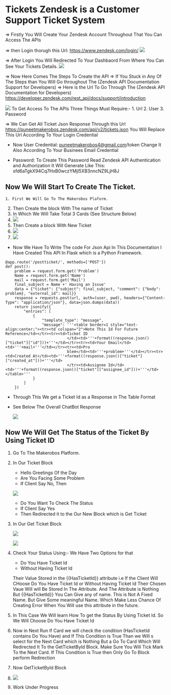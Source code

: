 # Tickets                                Zendesk is a Customer Support Ticket System 



=> Firstly You Will Create Your Zendesk Account Throughout That You Can Access The APIs

=> then Login thorugh this Url: https://www.zendesk.com/login/
![](https://github.com/makerobos/tickets/blob/master/ZendeskLogin.PNG)

=> After Login You Will Redirected To Your Dashbaord From Where You Can See Your Tickets Details. 
![](https://github.com/makerobos/tickets/blob/master/DashboardLogin.PNG)

=> Now Here Comes The Steps To Create the API 
=> If You Stuck in Any Of The Steps than You Will Go throughout The (Zendesk API Documentation Support for Developers)
=> Here is the Url To Go Through The (Zendesk API Documentation for Developers) https://developer.zendesk.com/rest_api/docs/support/introduction

![](https://github.com/makerobos/tickets/blob/master/SupportApi.PNG)
  To Get Access To The APIs Three Things Must Require:-
    1. Url 
    2. User
    3. Password 
  
=> We Can Get All Ticket Json Response Through this Url  https://puneetmakerobos.zendesk.com/api/v2/tickets.json
You Will Replace This Url According To Your Login Credential 

* Now User Credential: puneetmakerobos4@gmail.com/token
Change It Also According To Your Businees Email Credential

* Password: To Create This Password Read Zendesk API Authentication and Authorization 
It Will Generate Like This: sfd6aTgkX94Cq7HxB0wczYMjl5XB3nncNZ9LjH8J

## Now We Will Start To Create The Ticket.
 	1. First We Will Go To The Makerobos Plaform.
  2. Then Create the block With The name of Ticket
  3. In Which We Will Take Total 3 Cards (See Structure Below)
  4. ![](https://github.com/makerobos/tickets/blob/master/CreateTicketChatFirst.PNG)
  5. Then Create a block With New Ticket
  6. ![](https://github.com/makerobos/tickets/blob/master/CreateTicketChatSecond.PNG)
  7. ![](https://github.com/makerobos/tickets/blob/master/CreateTicketChatThird.PNG)

* Now We Have To Write The code For Json Api In This Documentation I Have Created This API In Flask which is a Python Framework.
```
@app.route('/postticket/', methods=['POST'])
def post():
    problem = request.form.get('Problem')
    Name = request.form.get('Name')
    mail = request.form.get('Mail')
    final_subject = Name +' Having an Issue'
    data = {"ticket": {"subject": final_subject, "comment": {"body": problem}, "external_id": mail}}
    response = requests.post(url, auth=(user, pwd), headers={"Content-Type": "application/json"}, data=json.dumps(data))
    return jsonify({
        "entries": [
            {
                "template_type": "message",
                "message": '''<table border=1 style="text-align:center;"><tr><td colspan="2">Note This Id For Future Reference</td></tr><tr><td>Ticket ID
                           </td><td>'''+format((response.json()["ticket"]["id"]))+'''</td></tr><tr><td>Your Email</td><td>'''+mail+'''</td></tr><tr><td>Pro
                           blem</td><td>'''+problem+'''</td></tr><tr><td>Created At</td><td>'''+format((response.json()["ticket"]["created_at"]))+'''</td>
                           </tr><td>Assignee Id</td><td>'''+format((response.json()["ticket"]["assignee_id"]))+'''</td></table>'''
            }
        ]
    })

```
* Through This We get a Ticket Id as a Response in The Table Format 
* See Below The Overall ChatBot Response

  ![](https://github.com/makerobos/tickets/blob/master/create_ticket_chatbot.jpeg)
  
  
## Now We Will Get The Status of the Ticket By Using Ticket ID
  1. Go To The Makerobos Platform.
  2. In Our Ticket Block
      * Hello Greetings Of the Day 
      * Are You Facing Some Problem 
      * If Client Say No, Then
      
       ![](https://github.com/makerobos/tickets/blob/master/StatusByTicketIdfirst.PNG)
       
      * Do You Want To Check The Status 
      * If Client Say Yes 
      * Then Redirected it to the Our New Block which is Get Ticket 
  3. In Our Get Ticket Block
      
      ![](https://github.com/makerobos/tickets/blob/master/status_by_ticketid_getticblock.PNG)
      
      ![](https://github.com/makerobos/tickets/blob/master/gotoblock_getticketbyid.PNG)
      
  4. Check Your Status Using:- We Have Two Options for that
       * Do You Have Ticket Id
       * Without Having Ticket Id 
       
        Their Value Stored in the {{HasTicketId}} attribute i.e If the Client Will CHoose Do You Have Ticket Id or Without Having Ticket         Id Their Chosen Vaue Will will Be Stored In The Attribute. And The Attribute is Nothing But {{HasTicketId}} You Can Give any of
        name. This is Not A Fixed Name. But Give Some meaningful Name. Which Make Less Chance Of Creating Error When You Will use this 
        attribute in the future. 
  
  5. In This Case We Will learn How To get the Status By Using Ticket Id. So We Will Choose Do You Have Ticket Id
  6. Now in Next Run If Card we will check the condition (HasTicketId contains Do You Have) and If This Condition is True Than we Will s
     select for the Next Card which is Nothing But a Go To Card Which Will Redirected It To the GetTicketById Block.
     Make Sure You Will Tick Mark To the Next Card. If This Condition is True then Only Go To Block perform Redirection
  7. Now GetTicketById   Block
  
  8. ![](https://github.com/makerobos/tickets/blob/master/getticketbyid_block.PNG)
  
  9. Work Under Progress
      
      
      
  
        
        
      
      
    






  
  

